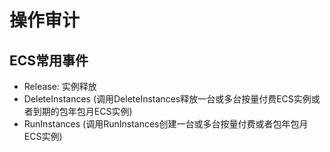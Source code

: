 # 操作审计


## ECS常用事件

+ Release: 实例释放
+ DeleteInstances (调用DeleteInstances释放一台或多台按量付费ECS实例或者到期的包年包月ECS实例)
+ RunInstances (调用RunInstances创建一台或多台按量付费或者包年包月ECS实例)